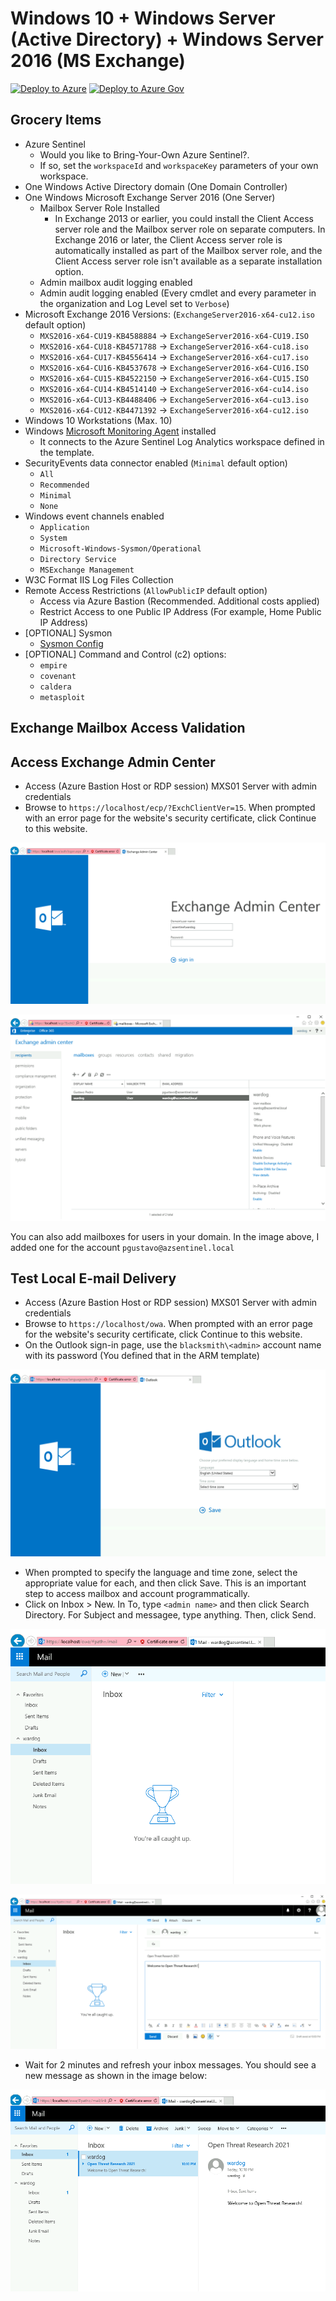 # Windows 10 + Windows Server (Active Directory) + Windows Server 2016 (MS Exchange)

[![Deploy to Azure](https://aka.ms/deploytoazurebutton)](https://portal.azure.com/#create/Microsoft.Template/uri/https%3A%2F%2Fraw.githubusercontent.com%2FOTRF%2FAzure-Sentinel2Go%2Fmaster%2Fgrocery-list%2FWin10-AD-MXS%2Fazuredeploy.json)
[![Deploy to Azure Gov](https://aka.ms/deploytoazuregovbutton)](https://portal.azure.us/#create/Microsoft.Template/uri/https%3A%2F%2Fraw.githubusercontent.com%2FOTRF%2FAzure-Sentinel2Go%2Fmaster%2Fgrocery-list%2FWin10-AD-MXS%2Fazuredeploy.json)

## Grocery Items

* Azure Sentinel
    * Would you like to Bring-Your-Own Azure Sentinel?.
    * If so, set the `workspaceId` and `workspaceKey` parameters of your own workspace.
* One Windows Active Directory domain (One Domain Controller)
* One Windows Microsoft Exchange Server 2016 (One Server)
    * Mailbox Server Role Installed
        * In Exchange 2013 or earlier, you could install the Client Access server role and the Mailbox server role on separate computers. In Exchange 2016 or later, the Client Access server role is automatically installed as part of the Mailbox server role, and the Client Access server role isn't available as a separate installation option.
    * Admin mailbox audit logging enabled
    * Admin audit logging enabled (Every cmdlet and every parameter in the organization and Log Level set to `Verbose`)
* Microsoft Exchange 2016 Versions: (`ExchangeServer2016-x64-cu12.iso` default option)
    * `MXS2016-x64-CU19-KB4588884` -> `ExchangeServer2016-x64-CU19.ISO`
    * `MXS2016-x64-CU18-KB4571788` -> `ExchangeServer2016-x64-cu18.iso`
    * `MXS2016-x64-CU17-KB4556414` -> `ExchangeServer2016-x64-cu17.iso`
    * `MXS2016-x64-CU16-KB4537678` -> `ExchangeServer2016-x64-CU16.ISO`
    * `MXS2016-x64-CU15-KB4522150` -> `ExchangeServer2016-x64-CU15.ISO`
    * `MXS2016-x64-CU14-KB4514140` -> `ExchangeServer2016-x64-cu14.iso`
    * `MXS2016-x64-CU13-KB4488406` -> `ExchangeServer2016-x64-cu13.iso`
    * `MXS2016-x64-CU12-KB4471392` -> `ExchangeServer2016-x64-cu12.iso`
* Windows 10 Workstations (Max. 10)
* Windows [Microsoft Monitoring Agent](https://docs.microsoft.com/en-us/services-hub/health/mma-setup) installed
    * It connects to the Azure Sentinel Log Analytics workspace defined in the template.
* SecurityEvents data connector enabled (`Minimal` default option)
    * `All`
    * `Recommended`
    * `Minimal`
    * `None`
* Windows event channels enabled
    * `Application`
    * `System`
    * `Microsoft-Windows-Sysmon/Operational`
    * `Directory Service`
    * `MSExchange Management`
* W3C Format IIS Log Files Collection
* Remote Access Restrictions (`AllowPublicIP` default option)
    * Access via Azure Bastion (Recommended. Additional costs applied)
    * Restrict Access to one Public IP Address (For example, Home Public IP Address)
* [OPTIONAL] Sysmon
    * [Sysmon Config](https://github.com/OTRF/Blacksmith/blob/master/resources/configs/sysmon/sysmon.xml)
* [OPTIONAL] Command and Control (c2) options:
    * `empire`
    * `covenant`
    * `caldera`
    * `metasploit`

## Exchange Mailbox Access Validation
## Access Exchange Admin Center

* Access (Azure Bastion Host or RDP session) MXS01 Server with admin credentials
* Browse to `https://localhost/ecp/?ExchClientVer=15`. When prompted with an error page for the website's security certificate, click Continue to this website.

![](../../images/win10-ad-mxs_01_exchange_admin_center_login.png)

![](../../images/win10-ad-mxs_02_exchange_admin_center_portal.png)

You can also add mailboxes for users in your domain. In the image above, I added one for the account `pgustavo@azsentinel.local`

## Test Local E-mail Delivery

* Access (Azure Bastion Host or RDP session) MXS01 Server with admin credentials
* Browse to `https://localhost/owa`. When prompted with an error page for the website's security certificate, click Continue to this website.
* On the Outlook sign-in page, use the `blacksmith\<admin>` account name with its password (You defined that in the ARM template)

![](../../images/win10-ad-mxs_03_owa_login.png)

* When prompted to specify the language and time zone, select the appropriate value for each, and then click Save. This is an important step to access mailbox and account programmatically.
* Click on Inbox > New. In To, type `<admin name>` and then click Search Directory. For Subject and messagee, type anything. Then, click Send.

![](../../images/win10-ad-mxs_04_owa_inbox.png)

![](../../images/win10-ad-mxs_05_owa_new_message.png)

* Wait for 2 minutes and refresh your inbox messages. You should see a new message as shown in the image below:

![](../../images/win10-ad-mxs_06_owa_message_received.png)

